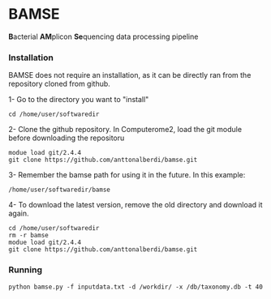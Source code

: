 # BAMSE

**B**acterial **AM**plicon **Se**quencing data processing pipeline


### Installation
BAMSE does not require an installation, as it can be directly ran from the repository cloned from github.

1- Go to the directory you want to "install"

```shell
cd /home/user/softwaredir
```

2- Clone the github repository. In Computerome2, load the git module before downloading the repositoru

```shell
modue load git/2.4.4
git clone https://github.com/anttonalberdi/bamse.git
```

3- Remember the bamse path for using it in the future. In this example:
```shell
/home/user/softwaredir/bamse
```

4- To download the latest version, remove the old directory and download it again.

```shell
cd /home/user/softwaredir
rm -r bamse
modue load git/2.4.4
git clone https://github.com/anttonalberdi/bamse.git
```

### Running

```shell
python bamse.py -f inputdata.txt -d /workdir/ -x /db/taxonomy.db -t 40
```
